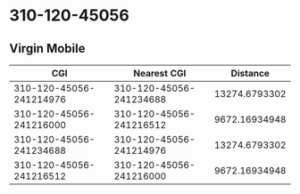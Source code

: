 # 310-120-45056
## Virgin Mobile


| CGI | Nearest CGI | Distance |
|-----|-------------|----------|
| 310-120-45056-241214976 | 310-120-45056-241234688 | 13274.6793302 |
| 310-120-45056-241216000 | 310-120-45056-241216512 | 9672.16934948 |
| 310-120-45056-241234688 | 310-120-45056-241214976 | 13274.6793302 |
| 310-120-45056-241216512 | 310-120-45056-241216000 | 9672.16934948 |
